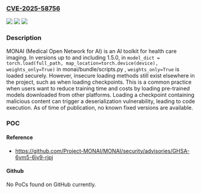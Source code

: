 ### [CVE-2025-58756](https://cve.mitre.org/cgi-bin/cvename.cgi?name=CVE-2025-58756)
![](https://img.shields.io/static/v1?label=Product&message=MONAI&color=blue)
![](https://img.shields.io/static/v1?label=Version&message=%3C%3D%201.5.0%20&color=brightgreen)
![](https://img.shields.io/static/v1?label=Vulnerability&message=CWE-502%3A%20Deserialization%20of%20Untrusted%20Data&color=brightgreen)

### Description

MONAI (Medical Open Network for AI) is an AI toolkit for health care imaging. In versions up to and including 1.5.0, in `model_dict = torch.load(full_path, map_location=torch.device(device), weights_only=True)` in monai/bundle/scripts.py , `weights_only=True` is loaded securely. However, insecure loading methods still exist elsewhere in the project, such as when loading checkpoints. This is a common practice when users want to reduce training time and costs by loading pre-trained models downloaded from other platforms. Loading a checkpoint containing malicious content can trigger a deserialization vulnerability, leading to code execution. As of time of publication, no known fixed versions are available.

### POC

#### Reference
- https://github.com/Project-MONAI/MONAI/security/advisories/GHSA-6vm5-6jv9-rjpj

#### Github
No PoCs found on GitHub currently.

